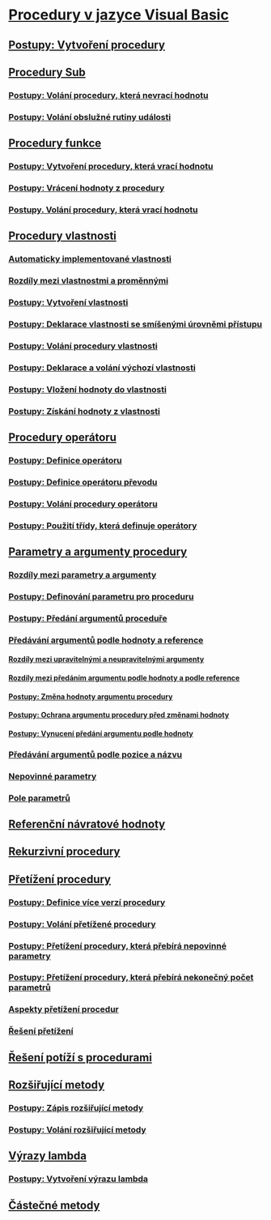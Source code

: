 # [Procedury v jazyce Visual Basic](index.md)
## [Postupy: Vytvoření procedury](how-to-create-a-procedure.md)
## [Procedury Sub](sub-procedures.md)
### [Postupy: Volání procedury, která nevrací hodnotu](how-to-call-a-procedure-that-does-not-return-a-value.md)
### [Postupy: Volání obslužné rutiny události](how-to-call-an-event-handler.md)
## [Procedury funkce](function-procedures.md)
### [Postupy: Vytvoření procedury, která vrací hodnotu](how-to-create-a-procedure-that-returns-a-value.md)
### [Postupy: Vrácení hodnoty z procedury](how-to-return-a-value-from-a-procedure.md)
### [Postupy. Volání procedury, která vrací hodnotu](how-to-call-a-procedure-that-returns-a-value.md)
## [Procedury vlastnosti](property-procedures.md)
### [Automaticky implementované vlastnosti](auto-implemented-properties.md)
### [Rozdíly mezi vlastnostmi a proměnnými](differences-between-properties-and-variables.md)
### [Postupy: Vytvoření vlastnosti](how-to-create-a-property.md)
### [Postupy: Deklarace vlastnosti se smíšenými úrovněmi přístupu](how-to-declare-a-property-with-mixed-access-levels.md)
### [Postupy: Volání procedury vlastnosti](how-to-call-a-property-procedure.md)
### [Postupy: Deklarace a volání výchozí vlastnosti](how-to-declare-and-call-a-default-property.md)
### [Postupy: Vložení hodnoty do vlastnosti](how-to-put-a-value-in-a-property.md)
### [Postupy: Získání hodnoty z vlastnosti](how-to-get-a-value-from-a-property.md)
## [Procedury operátoru](operator-procedures.md)
### [Postupy: Definice operátoru](how-to-define-an-operator.md)
### [Postupy: Definice operátoru převodu](how-to-define-a-conversion-operator.md)
### [Postupy: Volání procedury operátoru](how-to-call-an-operator-procedure.md)
### [Postupy: Použití třídy, která definuje operátory](how-to-use-a-class-that-defines-operators.md)
## [Parametry a argumenty procedury](procedure-parameters-and-arguments.md)
### [Rozdíly mezi parametry a argumenty](differences-between-parameters-and-arguments.md)
### [Postupy: Definování parametru pro proceduru](how-to-define-a-parameter-for-a-procedure.md)
### [Postupy: Předání argumentů proceduře](how-to-pass-arguments-to-a-procedure.md)
### [Předávání argumentů podle hodnoty a reference](passing-arguments-by-value-and-by-reference.md)
#### [Rozdíly mezi upravitelnými a neupravitelnými argumenty](differences-between-modifiable-and-nonmodifiable-arguments.md)
#### [Rozdíly mezi předáním argumentu podle hodnoty a podle reference](differences-between-passing-an-argument-by-value-and-by-reference.md)
#### [Postupy: Změna hodnoty argumentu procedury](how-to-change-the-value-of-a-procedure-argument.md)
#### [Postupy: Ochrana argumentu procedury před změnami hodnoty](how-to-protect-a-procedure-argument-against-value-changes.md)
#### [Postupy: Vynucení předání argumentu podle hodnoty](how-to-force-an-argument-to-be-passed-by-value.md)
### [Předávání argumentů podle pozice a názvu](passing-arguments-by-position-and-by-name.md)
### [Nepovinné parametry](optional-parameters.md)
### [Pole parametrů](parameter-arrays.md)
## [Referenční návratové hodnoty](ref-return-values.md)
## [Rekurzivní procedury](recursive-procedures.md)
## [Přetížení procedury](procedure-overloading.md)
### [Postupy: Definice více verzí procedury](how-to-define-multiple-versions-of-a-procedure.md)
### [Postupy: Volání přetížené procedury](how-to-call-an-overloaded-procedure.md)
### [Postupy: Přetížení procedury, která přebírá nepovinné parametry](how-to-overload-a-procedure-that-takes-optional-parameters.md)
### [Postupy: Přetížení procedury, která přebírá nekonečný počet parametrů](how-to-overload-a-procedure-that-takes-an-indefinite-number-of-parameters.md)
### [Aspekty přetížení procedur](considerations-in-overloading-procedures.md)
### [Řešení přetížení](overload-resolution.md)
## [Řešení potíží s procedurami](troubleshooting-procedures.md)
## [Rozšiřující metody](extension-methods.md)
### [Postupy: Zápis rozšiřující metody](how-to-write-an-extension-method.md)
### [Postupy: Volání rozšiřující metody](how-to-call-an-extension-method.md)
## [Výrazy lambda](lambda-expressions.md)
### [Postupy: Vytvoření výrazu lambda](how-to-create-a-lambda-expression.md)
## [Částečné metody](partial-methods.md)
